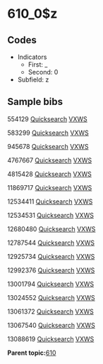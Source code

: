 # 610\_0$z

## Codes

-   Indicators
    -   First: \_
    -   Second: 0
-   Subfield: z

## Sample bibs

554129 [Quicksearch](https://search.library.yale.edu/catalog/554129) [VXWS](http://prodorbis.library.yale.edu:7014/vxws/GetHoldingsService?bibId=554129)

583299 [Quicksearch](https://search.library.yale.edu/catalog/583299) [VXWS](http://prodorbis.library.yale.edu:7014/vxws/GetHoldingsService?bibId=583299)

945678 [Quicksearch](https://search.library.yale.edu/catalog/945678) [VXWS](http://prodorbis.library.yale.edu:7014/vxws/GetHoldingsService?bibId=945678)

4767667 [Quicksearch](https://search.library.yale.edu/catalog/4767667) [VXWS](http://prodorbis.library.yale.edu:7014/vxws/GetHoldingsService?bibId=4767667)

4815428 [Quicksearch](https://search.library.yale.edu/catalog/4815428) [VXWS](http://prodorbis.library.yale.edu:7014/vxws/GetHoldingsService?bibId=4815428)

11869717 [Quicksearch](https://search.library.yale.edu/catalog/11869717) [VXWS](http://prodorbis.library.yale.edu:7014/vxws/GetHoldingsService?bibId=11869717)

12534411 [Quicksearch](https://search.library.yale.edu/catalog/12534411) [VXWS](http://prodorbis.library.yale.edu:7014/vxws/GetHoldingsService?bibId=12534411)

12534531 [Quicksearch](https://search.library.yale.edu/catalog/12534531) [VXWS](http://prodorbis.library.yale.edu:7014/vxws/GetHoldingsService?bibId=12534531)

12680480 [Quicksearch](https://search.library.yale.edu/catalog/12680480) [VXWS](http://prodorbis.library.yale.edu:7014/vxws/GetHoldingsService?bibId=12680480)

12787544 [Quicksearch](https://search.library.yale.edu/catalog/12787544) [VXWS](http://prodorbis.library.yale.edu:7014/vxws/GetHoldingsService?bibId=12787544)

12925734 [Quicksearch](https://search.library.yale.edu/catalog/12925734) [VXWS](http://prodorbis.library.yale.edu:7014/vxws/GetHoldingsService?bibId=12925734)

12992376 [Quicksearch](https://search.library.yale.edu/catalog/12992376) [VXWS](http://prodorbis.library.yale.edu:7014/vxws/GetHoldingsService?bibId=12992376)

13001794 [Quicksearch](https://search.library.yale.edu/catalog/13001794) [VXWS](http://prodorbis.library.yale.edu:7014/vxws/GetHoldingsService?bibId=13001794)

13024552 [Quicksearch](https://search.library.yale.edu/catalog/13024552) [VXWS](http://prodorbis.library.yale.edu:7014/vxws/GetHoldingsService?bibId=13024552)

13061372 [Quicksearch](https://search.library.yale.edu/catalog/13061372) [VXWS](http://prodorbis.library.yale.edu:7014/vxws/GetHoldingsService?bibId=13061372)

13067540 [Quicksearch](https://search.library.yale.edu/catalog/13067540) [VXWS](http://prodorbis.library.yale.edu:7014/vxws/GetHoldingsService?bibId=13067540)

13088619 [Quicksearch](https://search.library.yale.edu/catalog/13088619) [VXWS](http://prodorbis.library.yale.edu:7014/vxws/GetHoldingsService?bibId=13088619)

**Parent topic:**[610](../../tags/610/610.md)

